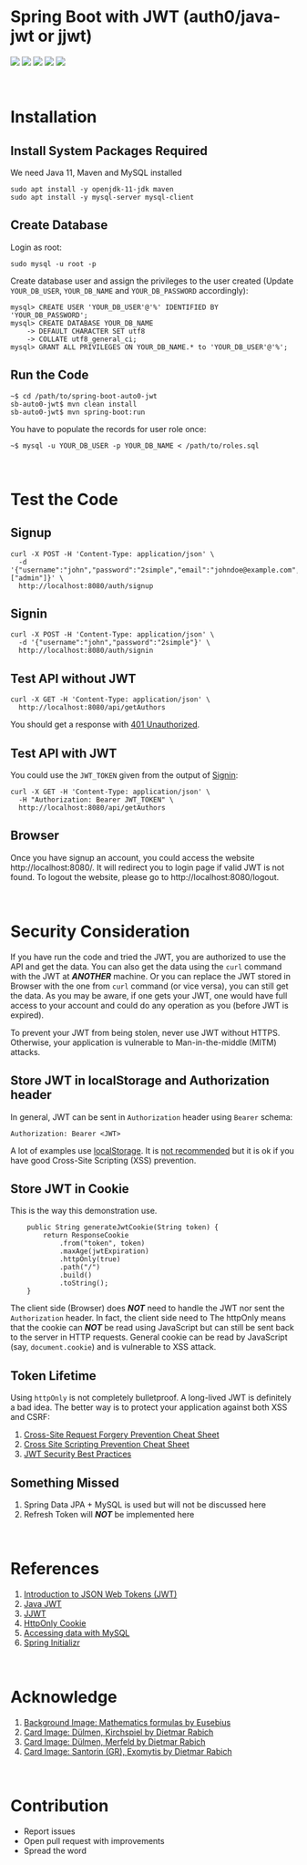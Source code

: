 # Spring Boot with JWT (auth0/java-jwt or jjwt)

![](https://img.shields.io/badge/spring_boot-2.6.2-blue.svg)
![](https://img.shields.io/badge/java-11-blue.svg)
![](https://img.shields.io/badge/maven-3.6.3-blue.svg)
![](https://img.shields.io/badge/mysql-✓-blue.svg)
![](https://img.shields.io/badge/jwt-✓-blue.svg)

<br />

# Installation
## Install System Packages Required
We need Java 11, Maven and MySQL installed
```
sudo apt install -y openjdk-11-jdk maven
sudo apt install -y mysql-server mysql-client
```

## Create Database
Login as root:
```
sudo mysql -u root -p
```

Create database user and assign the privileges to the user created (Update `YOUR_DB_USER`, `YOUR_DB_NAME` and `YOUR_DB_PASSWORD` accordingly):
```
mysql> CREATE USER 'YOUR_DB_USER'@'%' IDENTIFIED BY 'YOUR_DB_PASSWORD';
mysql> CREATE DATABASE YOUR_DB_NAME
    -> DEFAULT CHARACTER SET utf8
    -> COLLATE utf8_general_ci;
mysql> GRANT ALL PRIVILEGES ON YOUR_DB_NAME.* to 'YOUR_DB_USER'@'%';
```

## Run the Code
```
~$ cd /path/to/spring-boot-auto0-jwt
sb-auto0-jwt$ mvn clean install
sb-auto0-jwt$ mvn spring-boot:run
```

You have to populate the records for user role once:
```
~$ mysql -u YOUR_DB_USER -p YOUR_DB_NAME < /path/to/roles.sql 
```

<br />

# Test the Code
## Signup
```
curl -X POST -H 'Content-Type: application/json' \
  -d '{"username":"john","password":"2simple","email":"johndoe@example.com","role":["admin"]}' \
  http://localhost:8080/auth/signup
```

## Signin
```
curl -X POST -H 'Content-Type: application/json' \
  -d '{"username":"john","password":"2simple"}' \
  http://localhost:8080/auth/signin
```

## Test API without JWT
```
curl -X GET -H 'Content-Type: application/json' \
  http://localhost:8080/api/getAuthors
```

You should get a response with [401 Unauthorized](https://developer.mozilla.org/en-US/docs/Web/HTTP/Status/401).

## Test API with JWT
You could use the `JWT_TOKEN` given from the output of [Signin](#signin):
```
curl -X GET -H 'Content-Type: application/json' \
  -H "Authorization: Bearer JWT_TOKEN" \
  http://localhost:8080/api/getAuthors
```

## Browser
Once you have signup an account, you could access the website http://localhost:8080/.  It will redirect you to login page if valid JWT is not found.
To logout the website, please go to http://localhost:8080/logout.

<br />

# Security Consideration
If you have run the code and tried the JWT, you are authorized to use the API and get the data.  You can also get the data using the `curl` command with the JWT at **_ANOTHER_** machine.  Or you can replace the JWT stored in Browser with the one from `curl` command (or vice versa), you can still get the data.  As you may be aware, if one gets your JWT, one would have full access to your account and could do any operation as you (before JWT is expired).

To prevent your JWT from being stolen, never use JWT without HTTPS.  Otherwise, your application is vulnerable to Man-in-the-middle (MITM) attacks.

## Store JWT in localStorage and Authorization header
In general, JWT can be sent in `Authorization` header using `Bearer` schema:
```
Authorization: Bearer <JWT>
```
A lot of examples use [localStorage](https://developer.mozilla.org/en-US/docs/Web/API/Window/localStorage).  It is [not recommended](https://cheatsheetseries.owasp.org/cheatsheets/HTML5_Security_Cheat_Sheet.html#local-storage) but it is ok if you have good Cross-Site Scripting (XSS) prevention.

## Store JWT in Cookie
This is the way this demonstration use.
```
    public String generateJwtCookie(String token) {
        return ResponseCookie
            .from("token", token)
            .maxAge(jwtExpiration)
            .httpOnly(true)
            .path("/")
            .build()
            .toString();
    }
```

The client side (Browser) does **_NOT_** need to handle the JWT nor sent the `Authorization` header.  In fact, the client side need to The httpOnly means that the cookie can **_NOT_** be read using JavaScript but can still be sent back to the server in HTTP requests.  General cookie can be read by JavaScript (say, `document.cookie`) and is vulnerable to XSS attack.

## Token Lifetime
Using `httpOnly` is not completely bulletproof.  A long-lived JWT is definitely a bad idea.  The better way is to protect your application against both XSS and CSRF:

1. [Cross-Site Request Forgery Prevention Cheat Sheet](https://cheatsheetseries.owasp.org/cheatsheets/Cross-Site_Request_Forgery_Prevention_Cheat_Sheet.html)
2. [Cross Site Scripting Prevention Cheat Sheet](https://cheatsheetseries.owasp.org/cheatsheets/Cross_Site_Scripting_Prevention_Cheat_Sheet.html)
3. [JWT Security Best Practices](https://curity.io/resources/learn/jwt-best-practices/)

## Something Missed
1. Spring Data JPA + MySQL is used but will not be discussed here
2. Refresh Token will **_NOT_** be implemented here

<br />

# References
1. [Introduction to JSON Web Tokens (JWT)](https://jwt.io/introduction)
2. [Java JWT](https://github.com/auth0/java-jwt)
3. [JJWT](https://github.com/jwtk/jjwt)
4. [HttpOnly Cookie](https://developer.mozilla.org/en-US/docs/Web/HTTP/Cookies#restrict_access_to_cookies)
5. [Accessing data with MySQL](https://spring.io/guides/gs/accessing-data-mysql/)
6. [Spring Initializr](https://start.spring.io/)

<br />

# Acknowledge
1. [Background Image: Mathematics formulas by Eusebius](https://commons.wikimedia.org/wiki/File:Formules.JPG)
2. [Card Image: Dülmen, Kirchspiel by Dietmar Rabich](https://commons.wikimedia.org/wiki/File:D%C3%BClmen,_Kirchspiel,_B%C3%B6rnste,_Felder_und_B%C3%A4ume_--_2017_--_3220-6.jpg)
3. [Card Image: Dülmen, Merfeld by Dietmar Rabich](https://commons.wikimedia.org/wiki/File:D%C3%BClmen,_Merfeld,_Feldweg_am_M%C3%BChlenbach_--_2021_--_4278-80.jpg)
4. [Card Image: Santorin (GR), Exomytis by Dietmar Rabich](https://commons.wikimedia.org/wiki/File:Santorin_(GR),_Exomytis,_Vlychada_Beach_--_2017_--_2999_(bw).jpg)

<br />

# Contribution

- Report issues
- Open pull request with improvements
- Spread the word
